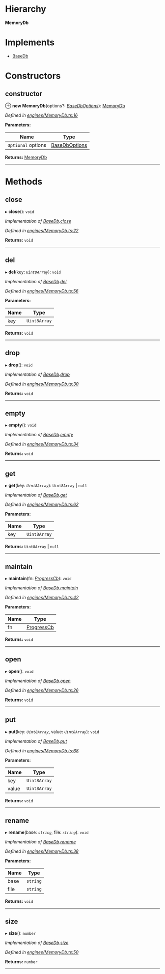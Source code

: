 

# Hierarchy

**MemoryDb**

# Implements

* [BaseDb](../interfaces/_types_.basedb.md)

# Constructors

<a id="constructor"></a>

##  constructor

⊕ **new MemoryDb**(options?: *[BaseDbOptions](../modules/_types_.md#basedboptions)*): [MemoryDb](_engines_memorydb_.memorydb.md)

*Defined in [engines/MemoryDb.ts:16](https://github.com/polkadot-js/common/blob/830c98d/packages/db/src/engines/MemoryDb.ts#L16)*

**Parameters:**

| Name | Type |
| ------ | ------ |
| `Optional` options | [BaseDbOptions](../modules/_types_.md#basedboptions) |

**Returns:** [MemoryDb](_engines_memorydb_.memorydb.md)

___

# Methods

<a id="close"></a>

##  close

▸ **close**(): `void`

*Implementation of [BaseDb](../interfaces/_types_.basedb.md).[close](../interfaces/_types_.basedb.md#close)*

*Defined in [engines/MemoryDb.ts:22](https://github.com/polkadot-js/common/blob/830c98d/packages/db/src/engines/MemoryDb.ts#L22)*

**Returns:** `void`

___
<a id="del"></a>

##  del

▸ **del**(key: *`Uint8Array`*): `void`

*Implementation of [BaseDb](../interfaces/_types_.basedb.md).[del](../interfaces/_types_.basedb.md#del)*

*Defined in [engines/MemoryDb.ts:56](https://github.com/polkadot-js/common/blob/830c98d/packages/db/src/engines/MemoryDb.ts#L56)*

**Parameters:**

| Name | Type |
| ------ | ------ |
| key | `Uint8Array` |

**Returns:** `void`

___
<a id="drop"></a>

##  drop

▸ **drop**(): `void`

*Implementation of [BaseDb](../interfaces/_types_.basedb.md).[drop](../interfaces/_types_.basedb.md#drop)*

*Defined in [engines/MemoryDb.ts:30](https://github.com/polkadot-js/common/blob/830c98d/packages/db/src/engines/MemoryDb.ts#L30)*

**Returns:** `void`

___
<a id="empty"></a>

##  empty

▸ **empty**(): `void`

*Implementation of [BaseDb](../interfaces/_types_.basedb.md).[empty](../interfaces/_types_.basedb.md#empty)*

*Defined in [engines/MemoryDb.ts:34](https://github.com/polkadot-js/common/blob/830c98d/packages/db/src/engines/MemoryDb.ts#L34)*

**Returns:** `void`

___
<a id="get"></a>

##  get

▸ **get**(key: *`Uint8Array`*): `Uint8Array` \| `null`

*Implementation of [BaseDb](../interfaces/_types_.basedb.md).[get](../interfaces/_types_.basedb.md#get)*

*Defined in [engines/MemoryDb.ts:62](https://github.com/polkadot-js/common/blob/830c98d/packages/db/src/engines/MemoryDb.ts#L62)*

**Parameters:**

| Name | Type |
| ------ | ------ |
| key | `Uint8Array` |

**Returns:** `Uint8Array` \| `null`

___
<a id="maintain"></a>

##  maintain

▸ **maintain**(fn: *[ProgressCb](../modules/_types_.md#progresscb)*): `void`

*Implementation of [BaseDb](../interfaces/_types_.basedb.md).[maintain](../interfaces/_types_.basedb.md#maintain)*

*Defined in [engines/MemoryDb.ts:42](https://github.com/polkadot-js/common/blob/830c98d/packages/db/src/engines/MemoryDb.ts#L42)*

**Parameters:**

| Name | Type |
| ------ | ------ |
| fn | [ProgressCb](../modules/_types_.md#progresscb) |

**Returns:** `void`

___
<a id="open"></a>

##  open

▸ **open**(): `void`

*Implementation of [BaseDb](../interfaces/_types_.basedb.md).[open](../interfaces/_types_.basedb.md#open)*

*Defined in [engines/MemoryDb.ts:26](https://github.com/polkadot-js/common/blob/830c98d/packages/db/src/engines/MemoryDb.ts#L26)*

**Returns:** `void`

___
<a id="put"></a>

##  put

▸ **put**(key: *`Uint8Array`*, value: *`Uint8Array`*): `void`

*Implementation of [BaseDb](../interfaces/_types_.basedb.md).[put](../interfaces/_types_.basedb.md#put)*

*Defined in [engines/MemoryDb.ts:68](https://github.com/polkadot-js/common/blob/830c98d/packages/db/src/engines/MemoryDb.ts#L68)*

**Parameters:**

| Name | Type |
| ------ | ------ |
| key | `Uint8Array` |
| value | `Uint8Array` |

**Returns:** `void`

___
<a id="rename"></a>

##  rename

▸ **rename**(base: *`string`*, file: *`string`*): `void`

*Implementation of [BaseDb](../interfaces/_types_.basedb.md).[rename](../interfaces/_types_.basedb.md#rename)*

*Defined in [engines/MemoryDb.ts:38](https://github.com/polkadot-js/common/blob/830c98d/packages/db/src/engines/MemoryDb.ts#L38)*

**Parameters:**

| Name | Type |
| ------ | ------ |
| base | `string` |
| file | `string` |

**Returns:** `void`

___
<a id="size"></a>

##  size

▸ **size**(): `number`

*Implementation of [BaseDb](../interfaces/_types_.basedb.md).[size](../interfaces/_types_.basedb.md#size)*

*Defined in [engines/MemoryDb.ts:50](https://github.com/polkadot-js/common/blob/830c98d/packages/db/src/engines/MemoryDb.ts#L50)*

**Returns:** `number`

___

